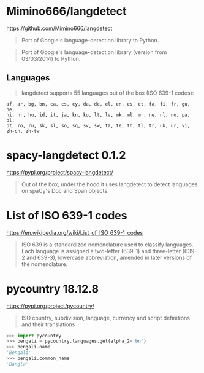 # Mimino666/langdetect
https://github.com/Mimino666/langdetect
 
> Port of Google's language-detection library to Python.

> Port of Google's language-detection library (version from 03/03/2014) to Python.

## Languages
> langdetect supports 55 languages out of the box (ISO 639-1 codes):
```
af, ar, bg, bn, ca, cs, cy, da, de, el, en, es, et, fa, fi, fr, gu, he,
hi, hr, hu, id, it, ja, kn, ko, lt, lv, mk, ml, mr, ne, nl, no, pa, pl,
pt, ro, ru, sk, sl, so, sq, sv, sw, ta, te, th, tl, tr, uk, ur, vi, zh-cn, zh-tw
```

# spacy-langdetect 0.1.2
https://pypi.org/project/spacy-langdetect/
> Out of the box, under the hood it uses langdetect to detect languages on spaCy's Doc and Span objects.

# List of ISO 639-1 codes
https://en.wikipedia.org/wiki/List_of_ISO_639-1_codes
> ISO 639 is a standardized nomenclature used to classify languages. Each language is assigned a two-letter (639-1) and three-letter (639-2 and 639-3), lowercase abbreviation, amended in later versions of the nomenclature.

# pycountry 18.12.8
https://pypi.org/project/pycountry/
> ISO country, subdivision, language, currency and script definitions and their translations
```python
>>> import pycountry
>>> bengali = pycountry.languages.get(alpha_2='bn')
>>> bengali.name
'Bengali'
>>> bengali.common_name
'Bangla'
```